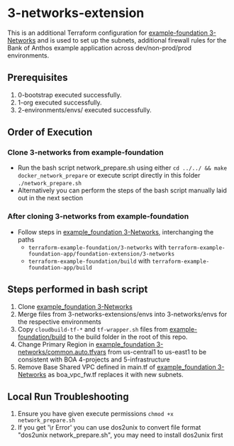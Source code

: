 # 3-networks-extension

This is an additional Terraform configuration for [example-foundation 3-Networks](https://github.com/terraform-google-modules/terraform-example-foundation/tree/master/3-networks) and is used to set up the subnets, additional firewall rules for the Bank of Anthos example application across dev/non-prod/prod environments.

## Prerequisites

1. 0-bootstrap executed successfully.
1. 1-org executed successfully.
1. 2-environments/envs/ executed successfully.

## Order of Execution

### Clone 3-networks from example-foundation
- Run the bash script network_prepare.sh using either `cd ../../ && make docker_network_prepare` or execute script directly in this folder `./network_prepare.sh`
- Alternatively you can perform the steps of the bash script manually laid out in the next section

### After cloning 3-networks from example-foundation
- Follow steps in [example_foundation 3-Networks](https://github.com/terraform-google-modules/terraform-example-foundation/tree/master/3-networks/README.md), interchanging the paths
  - `terraform-example-foundation/3-networks` with `terraform-example-foundation-app/foundation-extension/3-networks`
  - `terraform-example-foundation/build` with `terraform-example-foundation-app/build`  

## Steps performed in bash script

1. Clone [example_foundation 3-Networks](https://github.com/terraform-google-modules/terraform-example-foundation/tree/master/3-networks)
1. Merge files from 3-networks-extensions/envs into 3-networks/envs for the respective environments
1. Copy `cloudbuild-tf-*` and `tf-wrapper.sh` files from [example-foundation/build](https://github.com/terraform-google-modules/terraform-example-foundation/tree/master/build) to the build folder in the root of this repo.
1. Change Primary Region in [example_foundation 3-networks/common.auto.tfvars](https://github.com/terraform-google-modules/terraform-example-foundation/blob/master/3-networks/common.auto.example.tfvars) from us-central1 to us-east1 to be consistent with BOA 4-projects and 5-infrastructure
1. Remove Base Shared VPC defined in main.tf of [example_foundation 3-Networks](https://github.com/terraform-google-modules/terraform-example-foundation/tree/master/3-networks) as boa_vpc_fw.tf replaces it with new subnets.

## Local Run Troubleshooting

1. Ensure you have given execute permissions `chmod +x network_prepare.sh`
1. If you get '\r Error' you can use dos2unix to convert file format "dos2unix network_prepare.sh", you may need to install dos2unix first
